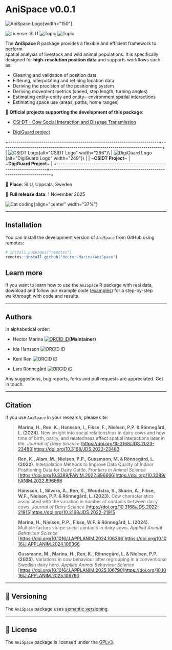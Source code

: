 # AniSpace v0.0.1

![AniSpace Logo](logo/logo.jpg){width="150"}

<img src="https://img.shields.io/badge/license-SLU-green.svg" alt="License: SLU"/> <img src="https://img.shields.io/badge/topic-Animal%20Movement-orange.svg" alt="Topic"/> <img src="https://img.shields.io/badge/topic-Position%20Data-blue.svg" alt="Topic"/>

The **AniSpace** R package provides a flexible and efficient framework to perform\
spatial analysis of livestock and wild animal populations. It is specifically\
designed for **high-resolution position data** and supports workflows such as:

-   Cleaning and validation of position data
-   Filtering, interpolating and refining location data
-   Deriving the precision of the positioning system
-   Deriving movement metrics (speed, step length, turning angles)
-   Estimating entity-entity and entity--environment spatial interactions
-   Estimating space use (areas, paths, home ranges)

🔗 **Official projects supporting the development of this package**:

-   [CSI:DT - Cow Social Interaction and Disease Transmission](https://www.slu.se/en/research/research-catalogue/projekt/d/precision-livestock-breeding--improving-both-health-and-production-in-dairy-cattle/)

-   [DigiGuard project](https://www.slu.se/en/research/research-catalogue/projekt/d/digiguard-project/)

+-------------------------------------------------------------------------+------------------------------------------------------------------------------+
| ![CSIDT Logo](man/figures/CSIDTLogo.jpg){alt="CSIDT Logo" width="266"}\ | ![DigiGuard Logo](man/figures/DGLogo.png){alt="DigiGuard Logo" width="249"}\ |
| ~**CSIDT Project**~                                                     | ~**DigiGuard Project**~                                                      |
+-------------------------------------------------------------------------+------------------------------------------------------------------------------+

📍 **Place**: SLU, Uppsala, Sweden

📅 **Full release data**: 1 November 2025

![Cat coding](https://raw.githubusercontent.com/fate0/fate0/master/artwork/pusheencode.gif){align="center" width="37%"}

------------------------------------------------------------------------

## Installation

You can install the development version of `AniSpace` from GitHub using remotes:

``` r
# install.packages("remotes")
remotes::install_github("Hector-Marina/AniSpace")
```

## Learn more

If you want to learn how to use the `AniSpace` R package with real data, download and follow our example code ([examples](https://github.com/Hector-Marina/AniSpace/examples.html)) for a step-by-step walkthrough with code and results.

------------------------------------------------------------------------

## Authors

In alphabetical order:

-   Hector Marina [![ORCID iD](https://info.orcid.org/wp-content/uploads/2019/11/orcid_16x16.png)](https://orcid.org/0000-0001-9226-2902)**(Maintainer)**

-   Ida Hansson ![ORCID iD](https://info.orcid.org/wp-content/uploads/2019/11/orcid_16x16.png)

-   Keni Ren ![ORCID iD](https://info.orcid.org/wp-content/uploads/2019/11/orcid_16x16.png)

-   Lars Rönnegård [![ORCID iD](https://info.orcid.org/wp-content/uploads/2019/11/orcid_16x16.png)](https://orcid.org/0000-0002-1057-5401)

Any suggestions, bug reports, forks and pull requests are appreciated. Get in touch.

------------------------------------------------------------------------

## Citation

If you use `AniSpace` in your research, please cite:

> **Marina, H., Ren, K., Hansson, I., Fikse, F., Nielsen, P.P. & Rönnegård, L. (2024).** New insight into social relationships in dairy cows and how time of birth, parity, and relatedness affect spatial interactions later in life. *Journal of Dairy Science* [<https://doi.org/10.3168/JDS.2023-23483>]<https://doi.org/10.3168/JDS.2023-23483>

> **Ren, K., Alam, M., Nielsen, P.P., Gussmann, M. & Rönnegård, L. (2022).** Interpolation Methods to Improve Data Quality of Indoor Positioning Data for Dairy Cattle. *Frontiers in Animal Science* [<https://doi.org/10.3389/FANIM.2022.896666>]<https://doi.org/10.3389/FANIM.2022.896666>

> **Hansson, I., Silvera, A., Ren, K., Woudstra, S., Skarin, A., Fikse, W.F., Nielsen, P.P. & Rönnegård, L. (2023).** Cow characteristics associated with the variation in number of contacts between dairy cows. *Journal of Dairy Science* [<https://doi.org/10.3168/JDS.2022-21915>]<https://doi.org/10.3168/JDS.2022-21915>

> **Marina, H., Nielsen, P.P., Fikse, W.F. & Rönnegård, L. (2024).** Multiple factors shape social contacts in dairy cows. *Applied Animal Behaviour Science* [<https://doi.org/10.1016/J.APPLANIM.2024.106366>]<https://doi.org/10.1016/J.APPLANIM.2024.106366>

> **Gussmann, M., Marina, H., Ren, K., Rönnegård, L. & Nielsen, P.P. (2025).** Variations in cow behaviour after regrouping in a conventional Swedish dairy herd. *Applied Animal Behaviour Science* [<https://doi.org/10.1016/J.APPLANIM.2025.106790>]<https://doi.org/10.1016/J.APPLANIM.2025.106790>

------------------------------------------------------------------------

## 📖 Versioning

The `AniSpace` package uses [semantic versioning](https://semver.org/).

------------------------------------------------------------------------

## 📜 License

The `AniSpace` package is licensed under the [GPLv3](https://github.com/stewid/SimInf/blob/main/LICENSE).
